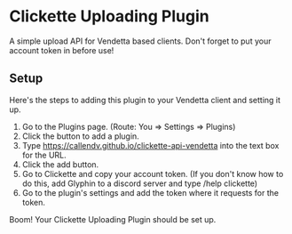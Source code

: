 # Clickette Uploading Plugin
A simple upload API for Vendetta based clients. Don't forget to put your account token in before use!

## Setup
Here's the steps to adding this plugin to your Vendetta client and setting it up.

1. Go to the Plugins page. (Route: You => Settings => Plugins)
2. Click the button to add a plugin.
3. Type https://callendv.github.io/clickette-api-vendetta into the text box for the URL.
4. Click the add button.
5. Go to Clickette and copy your account token. (If you don't know how to do this, add Glyphin to a discord server and type /help clickette)
6. Go to the plugin's settings and add the token where it requests for the token.

Boom! Your Clickette Uploading Plugin should be set up.
